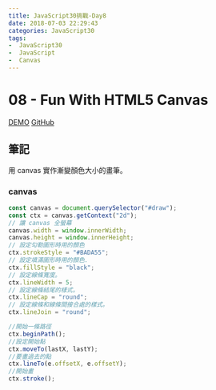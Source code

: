 ```yaml
---
title: JavaScript30挑戰-Day8
date: 2018-07-03 22:29:43
categories: JavaScript30
tags:
-  JavaScript30
-  JavaScript
-  Canvas
---
```


# 08 - Fun With HTML5 Canvas

[DEMO](https://weiyuan1993.github.io/JavaScript30/08-Fun-with-HTML5-Canvas/)
[GitHub](https://github.com/weiyuan1993/JavaScript30/tree/master/08-Fun-with-HTML5-Canvas)

## 筆記

用 canvas 實作漸變顏色大小的畫筆。

<!--more-->

### canvas

```javascript
const canvas = document.querySelector("#draw");
const ctx = canvas.getContext("2d");
// 讓 canvas 全螢幕
canvas.width = window.innerWidth;
canvas.height = window.innerHeight;
// 設定勾勒圖形時用的顏色
ctx.strokeStyle = "#BADA55";
// 設定填滿圖形時用的顏色.
ctx.fillStyle = "black";
// 設定線條寬度。
ctx.lineWidth = 5;
// 設定線條結尾的樣式。
ctx.lineCap = "round";
// 設定線條和線條間接合處的樣式。
ctx.lineJoin = "round";

//開始一條路徑
ctx.beginPath();
//設定開始點
ctx.moveTo(lastX, lastY);
//要畫過去的點
ctx.lineTo(e.offsetX, e.offsetY);
//開始畫
ctx.stroke();
```
